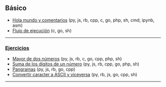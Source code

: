 
## Básico
- [Hola mundo y comentarios](https://github.com/mondeja/fullstack/tree/master/backend/src/basico/001-hola_mundo) (py, js, rb, cpp, c, go, php, sh, cmd, ipynb, asm)
- [Flujo de ejecución](https://github.com/mondeja/fullstack/tree/master/backend/src/basico/004-flujo_de_ejecucion) (c, go, sh)

_____________

### [Ejercicios](https://github.com/mondeja/fullstack/tree/master/backend/src/basico/002-ejercicios/)
- [Mayor de dos números](https://github.com/mondeja/fullstack/tree/master/backend/src/basico/002-ejercicios/001-mayor_de_dos_numeros) (py, js, rb, c, go, cpp, php, sh)
- [Suma de los dígitos de un número](https://github.com/mondeja/fullstack/tree/master/backend/src/basico/002-ejercicios/002-suma_de_digitos) (py, js, rb, cpp, go, php, sh)
- [Pangramas](https://github.com/mondeja/fullstack/tree/master/backend/src/basico/002-ejercicios/003-pangramas) (py, js, rb, go, cpp)
- [Convertir caracter a ASCII y viceversa](https://github.com/mondeja/fullstack/tree/master/backend/src/basico/002-ejercicios/004-valor_ascii) (py, rb, js, go, cpp, sh)

_____________

